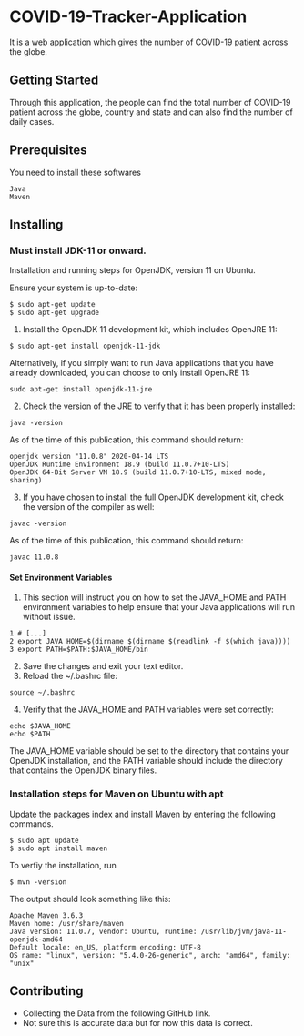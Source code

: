 # COVID-19-Tracker-Application

It is a web application which gives the number of COVID-19 patient across the globe.

## Getting Started


Through this application, the people can find the total number of COVID-19 patient across the globe, country and state and can also find the number of daily cases.


## Prerequisites

You need to install these softwares

```
Java
Maven
```


## Installing

### Must install JDK-11 or onward.

Installation and running steps for OpenJDK, version 11 on Ubuntu.

Ensure your system is up-to-date:

```
$ sudo apt-get update
$ sudo apt-get upgrade
```
1. Install the OpenJDK 11 development kit, which includes OpenJRE 11:

```
$ sudo apt-get install openjdk-11-jdk
```
Alternatively, if you simply want to run Java applications that you have already downloaded, you can choose to only install OpenJRE 11:

```
sudo apt-get install openjdk-11-jre
```
2. Check the version of the JRE to verify that it has been properly installed:

```
java -version
```
As of the time of this publication, this command should return:

```
openjdk version "11.0.8" 2020-04-14 LTS
OpenJDK Runtime Environment 18.9 (build 11.0.7+10-LTS)
OpenJDK 64-Bit Server VM 18.9 (build 11.0.7+10-LTS, mixed mode, sharing)
```
3. If you have chosen to install the full OpenJDK development kit, check the version of the compiler as well:

```
javac -version
```
As of the time of this publication, this command should return:

```
javac 11.0.8
```
#### Set Environment Variables

1. This section will instruct you on how to set the JAVA_HOME and PATH environment variables to help ensure that your Java applications will run without issue.

```
1 # [...]
2 export JAVA_HOME=$(dirname $(dirname $(readlink -f $(which java))))
3 export PATH=$PATH:$JAVA_HOME/bin
```

2. Save the changes and exit your text editor.
3. Reload the ~/.bashrc file:

  ```
  source ~/.bashrc
  ```
4. Verify that the JAVA_HOME and PATH variables were set correctly:

```
echo $JAVA_HOME
echo $PATH
```
 The JAVA_HOME variable should be set to the directory that contains your OpenJDK installation, and the PATH variable should include the directory that contains the OpenJDK binary files.


### Installation steps for Maven on Ubuntu with apt 

Update the packages index and install Maven by entering the following commands.

```
$ sudo apt update
$ sudo apt install maven
```
To verfiy the installation, run 

```
$ mvn -version
```
The output should look something like this:

```
Apache Maven 3.6.3
Maven home: /usr/share/maven
Java version: 11.0.7, vendor: Ubuntu, runtime: /usr/lib/jvm/java-11-openjdk-amd64
Default locale: en_US, platform encoding: UTF-8
OS name: "linux", version: "5.4.0-26-generic", arch: "amd64", family: "unix"
```


## Contributing

- Collecting the Data from the following GitHub link.
- Not sure this is accurate data but for now this data is correct.




